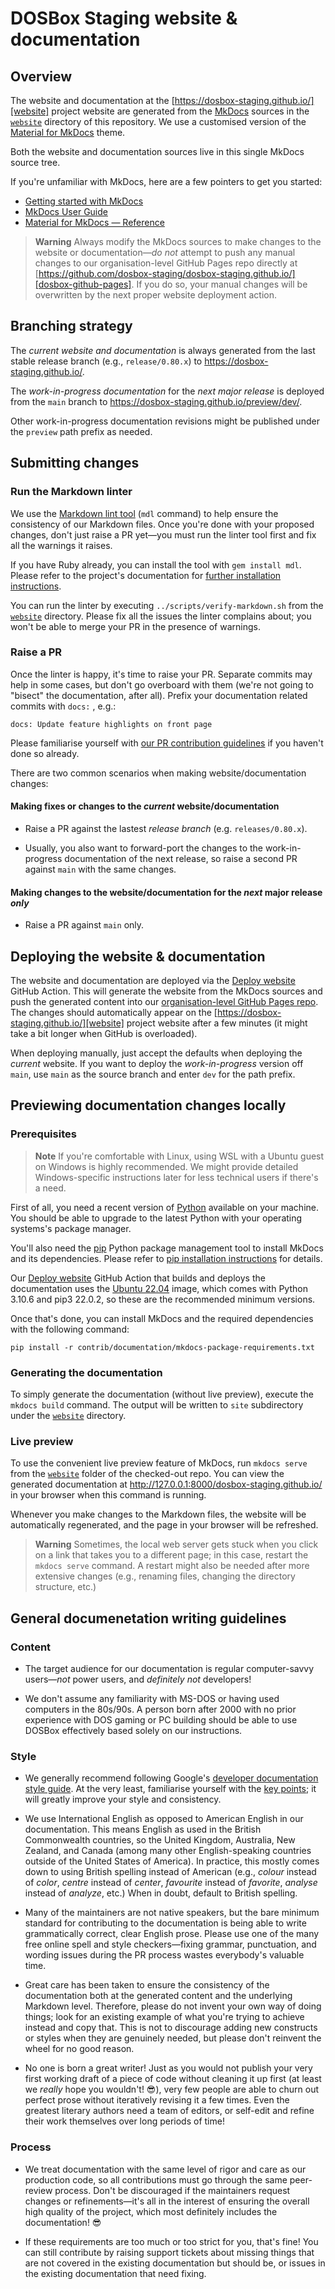 # DOSBox Staging website & documentation

## Overview

The website and documentation at the
[https://dosbox-staging.github.io/][website] project website are generated
from the [MkDocs][mkdocs] sources in the [`website`](/website) directory of
this repository. We use a customised version of the [Material for
MkDocs]([mkdocs-material]) theme.

Both the website and documentation sources live in this single MkDocs source tree.

If you're unfamiliar with MkDocs, here are a few pointers to get you started:

- [Getting started with MkDocs](https://www.mkdocs.org/getting-started/)
- [MkDocs User Guide](https://www.mkdocs.org/user-guide/)
- [Material for MkDocs — Reference](https://squidfunk.github.io/mkdocs-material/reference/)

> **Warning** Always modify the MkDocs sources to make changes to the website
> or documentation—*do not* attempt to push any manual changes to our
> organisation-level GitHub Pages repo directly at
> [https://github.com/dosbox-staging/dosbox-staging.github.io/][dosbox-github-pages].
> If you do so, your manual changes will be overwritten by the next proper
> website deployment action.


## Branching strategy

The _current website and documentation_ is always generated from the last stable
release branch (e.g., `release/0.80.x`) to https://dosbox-staging.github.io/.

The _work-in-progress documentation_ for the _next major release_ is deployed from
the `main` branch to https://dosbox-staging.github.io/preview/dev/.

Other work-in-progress documentation revisions might be published under the
`preview` path prefix as needed.


## Submitting changes

### Run the Markdown linter

We use the [Markdown lint tool](https://github.com/markdownlint/markdownlint)
(`mdl` command) to help ensure the consistency of our Markdown files. Once
you're done with your proposed changes, don't just raise a PR yet—you must
run the linter tool first and fix all the warnings it raises.

If you have Ruby already, you can install the tool with `gem install mdl`.
Please refer to the project's documentation for [further installation
instructions](https://github.com/markdownlint/markdownlint).

You can run the linter by executing `../scripts/verify-markdown.sh` from the
[`website`](/website) directory. Please fix all the issues the linter
complains about; you won't be able to merge your PR in the presence of
warnings.


### Raise a PR

Once the linter is happy, it's time to raise your PR. Separate commits may
help in some cases, but don't go overboard with them (we're not going to
"bisect" the documentation, after all). Prefix your documentation related
commits with `docs:` , e.g.:

```
docs: Update feature highlights on front page
```

Please familiarise yourself with [our PR contribution
guidelines](https://github.com/dosbox-staging/dosbox-staging/blob/main/CONTRIBUTING.md#submitting-patches--pull-requests)
if you haven't done so already.


There are two common scenarios when making website/documentation changes:

#### Making fixes or changes to the _current_ website/documentation

- Raise a PR against the lastest _release branch_ (e.g. `releases/0.80.x`).

- Usually, you also want to forward-port the changes to the work-in-progress
  documentation of the next release, so raise a second PR against `main`
  with the same changes.

#### Making changes to the website/documentation for the _next_ major release _only_

- Raise a PR against `main` only.


## Deploying the website & documentation

The website and documentation are deployed via the  [Deploy
website][deploy-website] GitHub Action. This will generate the website from
the MkDocs sources and push the generated content into our [organisation-level
GitHub Pages repo][dosbox-github-pages]. The changes should automatically
appear on the [https://dosbox-staging.github.io/][website] project website
after a few minutes (it might take a bit longer when GitHub is overloaded).

When deploying manually, just accept the defaults when deploying the _current_
website. If you want to deploy the _work-in-progress_ version off `main`,
use `main` as the source branch and enter `dev` for the path prefix.


## Previewing documentation changes locally

### Prerequisites

> **Note**
> If you're comfortable with Linux, using WSL with a Ubuntu guest on Windows
> is highly recommended. We might provide detailed Windows-specific
> instructions later for less technical users if there's a need.

First of all, you need a recent version of
[Python](https://www.python.org/) available on your machine. You should be
able to upgrade to the latest Python with your operating systems's package
manager.

You'll also need the [pip](https://pypi.org/project/pip/) Python package
management tool to install MkDocs and its dependencies. Please refer to
[pip installation instructions](https://pip.pypa.io/en/stable/installation/)
for details.

Our [Deploy website][deploy-website] GitHub Action that builds and deploys the
documentation uses the [Ubuntu
22.04](https://github.com/actions/runner-images/blob/main/images/linux/Ubuntu2204-Readme.md)
image, which comes with Python 3.10.6 and pip3 22.0.2, so these are the
recommended minimum versions.

Once that's done, you can install MkDocs and the required dependencies with
the following command:

``` shell
pip install -r contrib/documentation/mkdocs-package-requirements.txt
```

### Generating the documentation

To simply generate the documentation (without live preview), execute the
`mkdocs build` command. The output will be written to `site` subdirectory
under the [`website`](/website) directory.


### Live preview

To use the convenient live preview feature of MkDocs, run `mkdocs serve`
from the [`website`](/website) folder of the checked-out repo. You can view the
generated documentation at <http://127.0.0.1:8000/dosbox-staging.github.io/>
in your browser when this command is running.

Whenever you make changes to the Markdown files, the website will be
automatically regenerated, and the page in your browser will be refreshed.

> **Warning**
> Sometimes, the local web server gets stuck when you click on a link that
> takes you to a different page; in this case, restart the `mkdocs serve`
> command. A restart might also be needed after more extensive changes (e.g.,
> renaming files, changing the directory structure, etc.)


## General documenetation writing guidelines

### Content 

- The target audience for our documentation is regular computer-savvy
  users—*not* power users, and *definitely not* developers!

- We don't assume any familiarity with MS-DOS or having used computers in the
  80s/90s. A person born after 2000 with no prior experience with
  DOS gaming or PC building should be able to use DOSBox effectively based
  solely on our instructions.

### Style

- We generally recommend following Google's
  [developer documentation style guide](https://developers.google.com/style).
  At the very least, familiarise yourself with the [key points](https://developers.google.com/style/highlights);
  it will greatly improve your style and consistency.

- We use International English as opposed to American English in our
  documentation. This means English as used in the British Commonwealth
  countries, so the United Kingdom, Australia, New Zealand, and Canada
  (among many other English-speaking countries outside of the United States
  of America). In practice, this mostly comes down to using British spelling
  instead of American (e.g., *colour* instead of *color*, *centre* instead
  of *center*, *favourite* instead of *favorite*, *analyse* instead of
  *analyze*, etc.) When in doubt, default to British spelling.

- Many of the maintainers are not native speakers, but the bare minimum
  standard for contributing to the documentation is being able to write
  grammatically correct, clear English prose. Please use one of the many free
  online spell and style checkers—fixing grammar, punctuation, and wording
  issues during the PR process wastes everybody's valuable time.

- Great care has been taken to ensure the consistency of the documentation
  both at the generated content and the underlying Markdown level.
  Therefore, please do not invent your own way of doing things; look for an
  existing example of what you're trying to achieve instead and copy that.
  This is not to discourage adding new constructs or styles when they are
  genuinely needed, but please don't reinvent the wheel for no good reason.

- No one is born a great
  writer! Just as you would not publish your very first working draft of a
  piece of code without cleaning it up first (at least we *really* hope you
  wouldn't! 😎), very few people are able to churn out perfect prose without
  iteratively revising it a few times. Even the greatest literary authors
  need a team of editors, or self-edit and refine their work themselves over long
  periods of time!


### Process

- We treat documentation with the same level of rigor and care as our
  production code, so all contributions must go through the same peer-review
  process. Don't be discouraged if the maintainers request changes or
  refinements—it's all in the interest of ensuring the overall high quality of
  the project, which most definitely includes the documentation! 😎

- If these requirements are too much or too strict for you, that's fine! You
  can still contribute by raising support tickets about missing things that
  are not covered in the existing documentation but should be, or issues in
  the existing documentation that need fixing.


[mkdocs]: https://www.mkdocs.org/
[mkdocs-material]: https://squidfunk.github.io/mkdocs-material/

[website]: https://dosbox-staging.github.io/
[dosbox-github-pages]: https://github.com/dosbox-staging/dosbox-staging.github.io/
[deploy-website]: https://github.com/dosbox-staging/dosbox-staging/actions/workflows/deploy-website.yml
[main-branch]: https://github.com/dosbox-staging/dosbox-staging/tree/main

